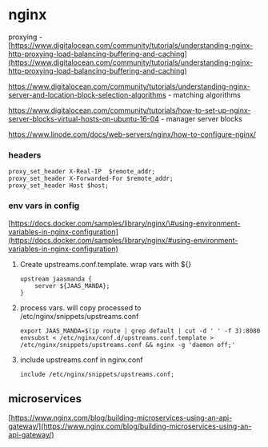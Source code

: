 # nginx

proxying - [https://www.digitalocean.com/community/tutorials/understanding-nginx-http-proxying-load-balancing-buffering-and-caching](https://www.digitalocean.com/community/tutorials/understanding-nginx-http-proxying-load-balancing-buffering-and-caching)

https://www.digitalocean.com/community/tutorials/understanding-nginx-server-and-location-block-selection-algorithms - matching algorithms 

https://www.digitalocean.com/community/tutorials/how-to-set-up-nginx-server-blocks-virtual-hosts-on-ubuntu-16-04 - manager server blocks

https://www.linode.com/docs/web-servers/nginx/how-to-configure-nginx/

### headers

```text
proxy_set_header X-Real-IP  $remote_addr;
proxy_set_header X-Forwarded-For $remote_addr;
proxy_set_header Host $host;
```

### env vars in config

[https://docs.docker.com/samples/library/nginx/\#using-environment-variables-in-nginx-configuration](https://docs.docker.com/samples/library/nginx/#using-environment-variables-in-nginx-configuration)

1. Create upstreams.conf.template. wrap vars with ${}

   ```text
   upstream jaasmanda {
       server ${JAAS_MANDA};
   }
   ```

2. process vars. will copy processed to /etc/nginx/snippets/upstreams.conf

   ```text
   export JAAS_MANDA=$(ip route | grep default | cut -d ' ' -f 3):8080
   envsubst < /etc/nginx/conf.d/upstreams.conf.template > /etc/nginx/snippets/upstreams.conf && nginx -g 'daemon off;'
   ```

3. include upstreams.conf in nginx.conf

   ```text
   include /etc/nginx/snippets/upstreams.conf;
   ```

## microservices

[https://www.nginx.com/blog/building-microservices-using-an-api-gateway/](https://www.nginx.com/blog/building-microservices-using-an-api-gateway/)

